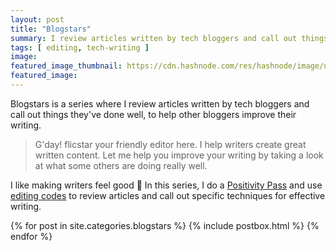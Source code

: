 ```yaml
---
layout: post
title: "Blogstars"
summary: I review articles written by tech bloggers and call out things they've done well.
tags: [ editing, tech-writing ]
image: 
featured_image_thumbnail: https://cdn.hashnode.com/res/hashnode/image/upload/v1663657105269/hijIuBomg.png
featured_image: 
---
```


<div class="featured-posts outer">
<div class="outer">

<div class="post-content">
Blogstars is a series where I review articles written by tech bloggers and call out things they've done well, to help other bloggers improve their writing. 


> G'day! flicstar your friendly editor here. I help writers create great written content. Let me help you improve your writing by taking a look at what some others are doing really well.


I like making writers feel good 🤗 In this series, I do a [Positivity Pass](https://openstrategypartners.com/blog/the-positivity-pass-and-why-we-do-it/) and use [editing codes](https://github.com/open-strategy-partners/editing-codes) to review articles and call out specific techniques for effective writing.

</div>

  <div class="post-feed-title inner"></div>
       <div class="post-feed inner-wide">
       {% for post in site.categories.blogstars %}
         {% include postbox.html %}
  {% endfor %}         
    </div>   
</div>
</div>

